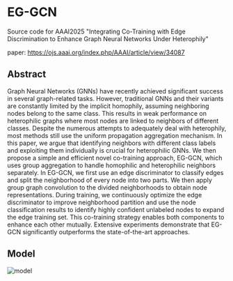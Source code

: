 # EG-GCN
Source code for AAAI2025 "Integrating Co-Training with Edge Discrimination to Enhance Graph Neural Networks Under Heterophily"

paper: https://ojs.aaai.org/index.php/AAAI/article/view/34087 
## Abstract
Graph Neural Networks (GNNs) have recently achieved significant success in several graph-related tasks. However, traditional GNNs and their variants are constantly limited by the implicit homophily, assuming neighboring nodes belong to the same class. This results in weak performance on heterophilic graphs where most nodes are linked to neighbors of different classes. Despite the numerous attempts to adequately deal with heterophily, most methods still use the uniform propagation aggregation mechanism. In this paper, we argue that identifying neighbors with different class labels and exploiting them individually is crucial for heterophilic GNNs. We then propose a simple and efficient novel co-training approach, EG-GCN, which uses group aggregation to handle homophilic and heterophilic neighbors separately. In EG-GCN, we first use an edge discriminator to classify edges and split the neighborhood of every node into two parts. We then apply group graph convolution to the divided neighborhoods to obtain node representations. During training, we continuously optimize the edge discriminator to improve neighborhood partition and use the node classification results to identify highly confident unlabeled nodes to expand the edge training set. This co-training strategy enables both components to enhance each other mutually. Extensive experiments demonstrate that EG-GCN significantly outperforms the state-of-the-art approaches.
## Model
![model](https://github.com/user-attachments/assets/7f0e6981-d4e2-410c-b4a0-54f38e4664aa)
